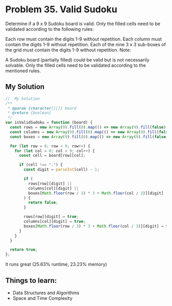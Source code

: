 # Problem 35. Valid Sudoku

Determine if a 9 x 9 Sudoku board is valid. Only the filled cells need to be validated according to the following rules:

Each row must contain the digits 1-9 without repetition.
Each column must contain the digits 1-9 without repetition.
Each of the nine 3 x 3 sub-boxes of the grid must contain the digits 1-9 without repetition.
Note:

A Sudoku board (partially filled) could be valid but is not necessarily solvable.
Only the filled cells need to be validated according to the mentioned rules.

## My Solution

```js
//  My Solution
/**
 * @param {character[][]} board
 * @return {boolean}
 */
var isValidSudoku = function (board) {
  const rows = new Array(9).fill(0).map(() => new Array(9).fill(false));
  const columns = new Array(9).fill(0).map(() => new Array(9).fill(false));
  const boxes = new Array(9).fill(0).map(() => new Array(9).fill(false));

  for (let row = 0; row < 9; row++) {
    for (let col = 0; col < 9; col++) {
      const cell = board[row][col];

      if (cell !== ".") {
        const digit = parseInt(cell) - 1;

        if (
          rows[row][digit] ||
          columns[col][digit] ||
          boxes[Math.floor(row / 3) * 3 + Math.floor(col / 3)][digit]
        ) {
          return false;
        }

        rows[row][digit] = true;
        columns[col][digit] = true;
        boxes[Math.floor(row / 3) * 3 + Math.floor(col / 3)][digit] = true;
      }
    }
  }

  return true;
};
```

It runs great (25.63% runtime, 23.23% memory)

## Things to learn:

- Data Structures and Algorithms
- Space and Time Complexity
